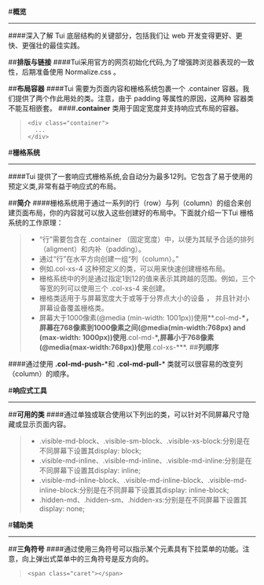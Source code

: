 #**概览**
***
####深入了解 Tui 底层结构的关键部分，包括我们让 web 开发变得更好、更快、更强壮的最佳实践。

##**排版与链接**
####Tui采用官方的网页初始化代码,为了增强跨浏览器表现的一致性，后期准备使用 Normalize.css 。

##**布局容器**
####Tui 需要为页面内容和栅格系统包裹一个 .container 容器。我们提供了两个作此用处的类。注意，由于 padding 等属性的原因，这两种 容器类不能互相嵌套。
####**.container** 类用于固定宽度并支持响应式布局的容器。
>     <div class="container">
>  		...
>     </div>

#**栅格系统**
***
####Tui 提供了一套响应式栅格系统,会自动分为最多12列。它包含了易于使用的预定义类,非常有益于响应式的布局。

##**简介**
####栅格系统用于通过一系列的行（row）与列（column）的组合来创建页面布局，你的内容就可以放入这些创建好的布局中。下面就介绍一下Tui 栅格系统的工作原理：
>* “行”需要包含在 .container （固定宽度）中，以便为其赋予合适的排列（aligment）和内补（padding）。
>* 通过“行”在水平方向创建一组“列（column）。”
>* 例如.col-xs-4 这种预定义的类，可以用来快速创建栅格布局。
>* 栅格系统中的列是通过指定1到12的值来表示其跨越的范围。例如，三个等宽的列可以使用三个 .col-xs-4 来创建。
>* 栅格类适用于与屏幕宽度大于或等于分界点大小的设备 ， 并且针对小屏幕设备覆盖栅格类。
>* 屏幕大于1000像素(@media (min-width: 1001px))使用**.col-md-**\*，屏幕在768像素到1000像素之间(@media(min-width:768px) and (max-width: 1000px))使用**\.col-md-**\*,屏幕小于768像素(@media(max-width:768px))使用**\.col-xs-**\*.
##**列顺序**

####通过使用 **.col-md-push-**\*和 **.col-md-pull-**\* 类就可以很容易的改变列（column）的顺序。

#**响应式工具**
***
##**可用的类**
####通过单独或联合使用以下列出的类，可以针对不同屏幕尺寸隐藏或显示页面内容。
>* .visible-md-block、.visible-sm-block、.visible-xs-block:分别是在不同屏幕下设置其display: block;
>* .visible-md-inline、.visible-md-inline、.visible-md-inline:分别是在不同屏幕下设置其display: inline;
>* .visible-md-inline-block、.visible-md-inline-block、.visible-md-inline-block:分别是在不同屏幕下设置其display: inline-block;
>* .hidden-md、.hidden-sm、.hidden-xs:分别是在不同屏幕下设置其display: none;

#**辅助类**
***
##**三角符号**
####通过使用三角符号可以指示某个元素具有下拉菜单的功能。注意，向上弹出式菜单中的三角符号是反方向的。
>     <span class="caret"></span>

